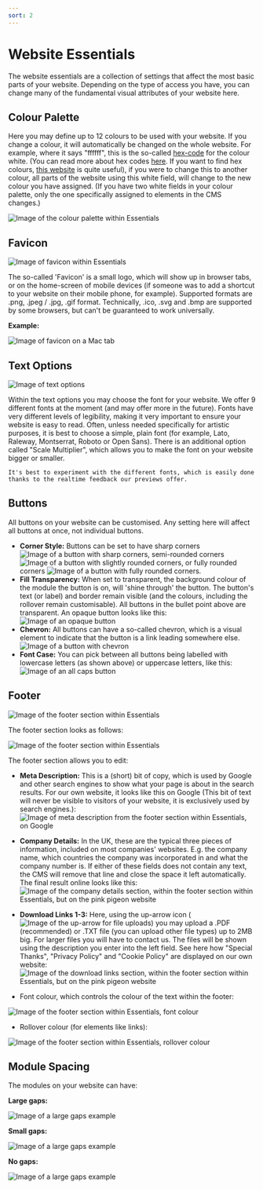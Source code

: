 ```yaml
---
sort: 2
---
```


# Website Essentials

The website essentials are a collection of settings that affect the most basic parts of your website. Depending on the type of access you have, you can change many of the fundamental visual attributes of your website here.

## Colour Palette

Here you may define up to 12 colours to be used with your website. If you change a colour, it will automatically be changed on the whole website. For example, where it says "ffffff", this is the so-called [hex-code][hex] for the colour white. (You can read more about hex codes [here][hex]. If you want to find hex colours, [this website][hexweb] is quite useful), if you were to change this to another colour, all parts of the website using this white field, will change to the new colour you have assigned. (If you have two white fields in your colour palette, only the one specifically assigned to elements in the CMS changes.)

![Image of the colour palette within Essentials](https://raw.githubusercontent.com/pinkpigeondocs/Pink-Pigeon-Documentation/master/docs/5_Pages/images/essentials_colour_palette.png)

[hex]: https://en.wikipedia.org/wiki/Web_colors
[hexweb]: https://www.color-hex.com/

## Favicon

![Image of favicon within Essentials](https://raw.githubusercontent.com/pinkpigeondocs/Pink-Pigeon-Documentation/master/docs/5_Pages/images/essentials_favicon.png)

The so-called 'Favicon' is a small logo, which will show up in browser tabs, or on the home-screen of mobile devices (if someone was to add a shortcut to your website on their mobile phone, for example).
Supported formats are .png, .jpeg / .jpg, .gif format. Technically, .ico, .svg and .bmp are supported by some browsers, but can't be guaranteed to work universally.

**Example:**

![Image of favicon on a Mac tab](https://raw.githubusercontent.com/pinkpigeondocs/Pink-Pigeon-Documentation/master/docs/5_Pages/images/essentials_favicon_mac_tab.png)

## Text Options

![Image of text options](https://raw.githubusercontent.com/pinkpigeondocs/Pink-Pigeon-Documentation/master/docs/5_Pages/images/essentials_text_options.png)

Within the text options you may choose the font for your website. We offer 9 different fonts at the moment (and may offer more in the future). Fonts have very different levels of legibility, making it very important to ensure your website is easy to read. Often, unless needed specifically for artistic purposes, it is best to choose a simple, plain font (for example, Lato, Raleway, Montserrat, Roboto or Open Sans). There is an additional option called "Scale Multiplier", which allows you to make the font on your website bigger or smaller.

```tip
It's best to experiment with the different fonts, which is easily done thanks to the realtime feedback our previews offer.
```

## Buttons

All buttons on your website can be customised. Any setting here will affect all buttons at once, not individual buttons.

- **Corner Style:** Buttons can be set to have sharp corners ![Image of a button with sharp corners](https://raw.githubusercontent.com/pinkpigeondocs/Pink-Pigeon-Documentation/master/docs/5_Pages/images/essentials_buttons_sharp_corners.png), semi-rounded corners ![Image of a button with slightly rounded corners](https://raw.githubusercontent.com/pinkpigeondocs/Pink-Pigeon-Documentation/master/docs/5_Pages/images/essentials_buttons_slightly_rounded_corners.png), or fully rounded corners ![Image of a button with fully rounded corners](https://raw.githubusercontent.com/pinkpigeondocs/Pink-Pigeon-Documentation/master/docs/5_Pages/images/essentials_buttons_more_rounded_corners.png).
- **Fill Transparency:** When set to transparent, the background colour of the module the button is on, will 'shine through' the button. The button's text (or label) and border remain visible (and the colours, including the rollover remain customisable). All buttons in the bullet point above are transparent. An opaque button looks like this: ![Image of an opaque button](https://raw.githubusercontent.com/pinkpigeondocs/Pink-Pigeon-Documentation/master/docs/5_Pages/images/essentials_buttons_opaque_button.png)
- **Chevron:** All buttons can have a so-called chevron, which is a visual element to indicate that the button is a link leading somewhere else. ![Image of a button with chevron](https://raw.githubusercontent.com/pinkpigeondocs/Pink-Pigeon-Documentation/master/docs/5_Pages/images/essentials_buttons_chevron.png)
- **Font Case:** You can pick between all buttons being labelled with lowercase letters (as shown above) or uppercase letters, like this: ![Image of an all caps button](https://raw.githubusercontent.com/pinkpigeondocs/Pink-Pigeon-Documentation/master/docs/5_Pages/images/essentials_buttons_allcaps.png)

## Footer


![Image of the footer section within Essentials](https://raw.githubusercontent.com/pinkpigeondocs/Pink-Pigeon-Documentation/master/docs/5_Pages/images/cms_footer_position.png)

The footer section looks as follows:

![Image of the footer section within Essentials](https://raw.githubusercontent.com/pinkpigeondocs/Pink-Pigeon-Documentation/master/docs/5_Pages/images/essentials_footer.png)

The footer section allows you to edit:

- **Meta Description:** This is a (short) bit of copy, which is used by Google and other search engines to show what your page is about in the search results. For our own website, it looks like this on Google (This bit of text will never be visible to visitors of your website, it is exclusively used by search engines.): ![Image of meta description from the footer section within Essentials, on Google](https://raw.githubusercontent.com/pinkpigeondocs/Pink-Pigeon-Documentation/master/docs/5_Pages/images/essentials_footer_meta_description.png)


- **Company Details:** In the UK, these are the typical three pieces of information, included on most companies' websites. E.g. the company name, which countries the company was incorporated in and what the company number is. If either of these fields does not contain any text, the CMS will remove that line and close the space it left automatically. The final result online looks like this: ![Image of the company details section, within the footer section within Essentials, but on the pink pigeon website](https://raw.githubusercontent.com/pinkpigeondocs/Pink-Pigeon-Documentation/master/docs/5_Pages/images/essentials_footer_company_details_on_pp_website.png)


- **Download Links 1-3:** Here, using the up-arrow icon (![Image of the up-arrow for file uploads](https://raw.githubusercontent.com/pinkpigeondocs/Pink-Pigeon-Documentation/master/docs/common_elements_images/up_arrow_icon.png)) you may upload a .PDF (recommended) or .TXT file (you can upload other file types) up to 2MB big. For larger files you will have to contact us. The files will be shown using the description you enter into the left field. See here how "Special Thanks", "Privacy Policy" and "Cookie Policy" are displayed on our own website: ![Image of the download links section, within the footer section within Essentials, but on the pink pigeon website](https://raw.githubusercontent.com/pinkpigeondocs/Pink-Pigeon-Documentation/master/docs/5_Pages/images/essentials_footer_download_links_on_pp_website.png)

- Font colour, which controls the colour of the text within the footer:

![Image of the footer section within Essentials, font colour](https://raw.githubusercontent.com/pinkpigeondocs/Pink-Pigeon-Documentation/master/docs/common_elements_images/font_colour.png)

- Rollover colour (for elements like links):

![Image of the footer section within Essentials, rollover colour](https://raw.githubusercontent.com/pinkpigeondocs/Pink-Pigeon-Documentation/master/docs/common_elements_images/rollover_colour.png)

## Module Spacing

The modules on your website can have:

**Large gaps:**

![Image of a large gaps example](https://raw.githubusercontent.com/pinkpigeondocs/Pink-Pigeon-Documentation/master/docs/5_Pages/images/essentials_large_gaps.png)

**Small gaps:**

![Image of a large gaps example](https://raw.githubusercontent.com/pinkpigeondocs/Pink-Pigeon-Documentation/master/docs/5_Pages/images/essentials_small_gaps.png)

**No gaps:**

![Image of a large gaps example](https://raw.githubusercontent.com/pinkpigeondocs/Pink-Pigeon-Documentation/master/docs/5_Pages/images/essentials_no_gaps.png)